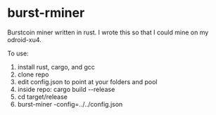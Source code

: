 # burst-rminer
Burstcoin miner written in rust. I wrote this so that I could mine on my odroid-xu4. 

To use:
1. install rust, cargo, and gcc
2. clone repo
3. edit config.json to point at your folders and pool 
4. inside repo: cargo build --release
5. cd target/release
6. burst-miner -config=../../config.json
